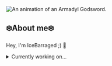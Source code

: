 <picture>
 <source media="(prefers-color-scheme: dark)" srcset="https://oldschool.runescape.wiki/w/Ice_Barrage#/media/File:Ice_Barrage.gif">
 <source media="(prefers-color-scheme: light)" srcset="https://oldschool.runescape.wiki/w/Vengeance#/media/File:Vengeance.gif">
 <img alt="An animation of an Armadyl Godsword." src="https://oldschool.runescape.wiki/w/File:The_Judgement.gif">
</picture>

## ❄️About me❄️

Hey, I'm IceBarraged ;) 🧊

<details>
<summary>Currently working on...</summary>

| Rank | Languages |
|-----:|-----------|
|     1| C#        |
|     2| Python    |
|     3| SQL       |

</details>
